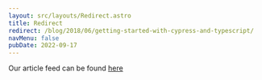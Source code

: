 ```yaml
---
layout: src/layouts/Redirect.astro
title: Redirect
redirect: /blog/2018/06/getting-started-with-cypress-and-typescript/
navMenu: false
pubDate: 2022-09-17
---
```

<div>
Our article feed can be found <a href="/blog/2018/06/getting-started-with-cypress-and-typescript/">here</a>
</div>
